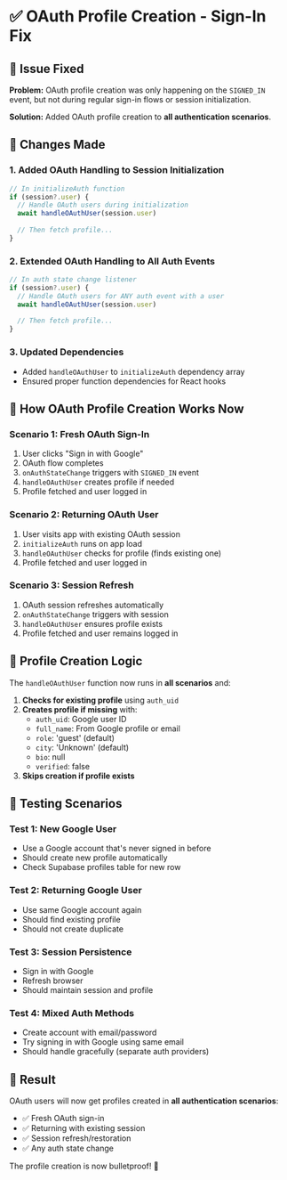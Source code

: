 # ✅ OAuth Profile Creation - Sign-In Fix

## 🎯 Issue Fixed

**Problem:** OAuth profile creation was only happening on the `SIGNED_IN` event, but not during regular sign-in flows or session initialization.

**Solution:** Added OAuth profile creation to **all authentication scenarios**.

## 🔧 Changes Made

### 1. **Added OAuth Handling to Session Initialization**
```typescript
// In initializeAuth function
if (session?.user) {
  // Handle OAuth users during initialization
  await handleOAuthUser(session.user)
  
  // Then fetch profile...
}
```

### 2. **Extended OAuth Handling to All Auth Events**
```typescript
// In auth state change listener
if (session?.user) {
  // Handle OAuth users for ANY auth event with a user
  await handleOAuthUser(session.user)
  
  // Then fetch profile...
}
```

### 3. **Updated Dependencies**
- Added `handleOAuthUser` to `initializeAuth` dependency array
- Ensured proper function dependencies for React hooks

## 🔄 How OAuth Profile Creation Works Now

### **Scenario 1: Fresh OAuth Sign-In**
1. User clicks "Sign in with Google"
2. OAuth flow completes
3. `onAuthStateChange` triggers with `SIGNED_IN` event
4. `handleOAuthUser` creates profile if needed
5. Profile fetched and user logged in

### **Scenario 2: Returning OAuth User**
1. User visits app with existing OAuth session
2. `initializeAuth` runs on app load
3. `handleOAuthUser` checks for profile (finds existing one)
4. Profile fetched and user logged in

### **Scenario 3: Session Refresh**
1. OAuth session refreshes automatically
2. `onAuthStateChange` triggers with session
3. `handleOAuthUser` ensures profile exists
4. Profile fetched and user remains logged in

## 🎯 Profile Creation Logic

The `handleOAuthUser` function now runs in **all scenarios** and:

1. **Checks for existing profile** using `auth_uid`
2. **Creates profile if missing** with:
   - `auth_uid`: Google user ID
   - `full_name`: From Google profile or email
   - `role`: 'guest' (default)
   - `city`: 'Unknown' (default)
   - `bio`: null
   - `verified`: false
3. **Skips creation if profile exists**

## 🧪 Testing Scenarios

### **Test 1: New Google User**
- Use a Google account that's never signed in before
- Should create new profile automatically
- Check Supabase profiles table for new row

### **Test 2: Returning Google User**
- Use same Google account again
- Should find existing profile
- Should not create duplicate

### **Test 3: Session Persistence**
- Sign in with Google
- Refresh browser
- Should maintain session and profile

### **Test 4: Mixed Auth Methods**
- Create account with email/password
- Try signing in with Google using same email
- Should handle gracefully (separate auth providers)

## 🚀 Result

OAuth users will now get profiles created in **all authentication scenarios**:
- ✅ Fresh OAuth sign-in
- ✅ Returning with existing session  
- ✅ Session refresh/restoration
- ✅ Any auth state change

The profile creation is now bulletproof! 🎉

